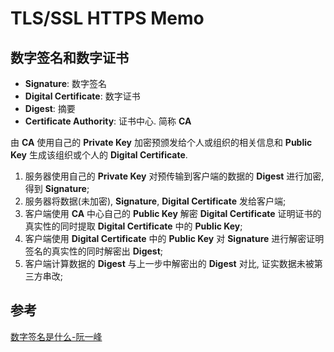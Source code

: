 # TLS/SSL HTTPS Memo

## 数字签名和数字证书

- **Signature**: 数字签名
- **Digital Certificate**: 数字证书
- **Digest**: 摘要
- **Certificate Authority**: 证书中心. 简称 **CA**

由 **CA** 使用自己的 **Private Key** 加密预颁发给个人或组织的相关信息和 **Public Key** 生成该组织或个人的 **Digital Certificate**.

1. 服务器使用自己的  **Private Key** 对预传输到客户端的数据的 **Digest** 进行加密, 得到 **Signature**;
2. 服务器将数据(未加密), **Signature**, **Digital Certificate** 发给客户端;
3. 客户端使用 **CA** 中心自己的 **Public Key** 解密 **Digital Certificate** 证明证书的真实性的同时提取 **Digital Certificate** 中的 **Public Key**;
4. 客户端使用 **Digital Certificate** 中的 **Public Key** 对 **Signature** 进行解密证明签名的真实性的同时解密出 **Digest**;
5. 客户端计算数据的 **Digest** 与上一步中解密出的 **Digest** 对比, 证实数据未被第三方串改;

## 参考

[数字签名是什么-阮一峰](https://www.ruanyifeng.com/blog/2011/08/what_is_a_digital_signature.html)
